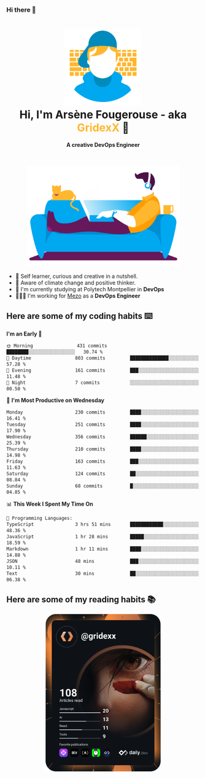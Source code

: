 ### Hi there 👋

<!--
**GridexX/gridexx** is a ✨ _special_ ✨ repository because its `README.md` (this file) appears on your GitHub profile.

Here are some ideas to get you started:

- 🔭 I’m currently working on ...
- 🌱 I’m currently learning ...
- 👯 I’m looking to collaborate on ...
- 🤔 I’m looking for help with ...
- 💬 Ask me about ...
- 📫 How to reach me: ...
- 😄 Pronouns: ...
- ⚡ Fun fact: ...
-->


<!-- Header -->
<h1 align="center">
  <img src="./images/user_profile.png" width="200">
  <br>
  Hi, I'm Arsène Fougerouse - aka <span style="color:#ffb72e">GridexX</span> 👋
</h1>


<p align="center">
  <b>A creative DevOps Engineer </b>
</p>
<br/>
<p align="center">
  <img src="./images/man_couch.png" width="400">
</p>

- 🎨 Self learner, curious and creative in a nutshell. 
- 🌱 Aware of climate change and positive thinker.
- 📕 I'm currently studying at Polytech Montpellier in **DevOps**
- 👨🏻‍💻 I'm working for [Mezo](https://meso-lr.umontpellier.fr/) as a **DevOps Engineer**


## Here are some of my coding habits ⌨️

<!-- Add a section about tech and Ops stack
  Like this one : https://github.com/Xanthus58#-tech-stack
-->
<!--START_SECTION:waka-->
**I'm an Early 🐤** 

```text
🌞 Morning                431 commits         ████████░░░░░░░░░░░░░░░░░   30.74 % 
🌆 Daytime                803 commits         ██████████████░░░░░░░░░░░   57.28 % 
🌃 Evening                161 commits         ███░░░░░░░░░░░░░░░░░░░░░░   11.48 % 
🌙 Night                  7 commits           ░░░░░░░░░░░░░░░░░░░░░░░░░   00.50 % 
```
📅 **I'm Most Productive on Wednesday** 

```text
Monday                   230 commits         ████░░░░░░░░░░░░░░░░░░░░░   16.41 % 
Tuesday                  251 commits         ████░░░░░░░░░░░░░░░░░░░░░   17.90 % 
Wednesday                356 commits         ██████░░░░░░░░░░░░░░░░░░░   25.39 % 
Thursday                 210 commits         ████░░░░░░░░░░░░░░░░░░░░░   14.98 % 
Friday                   163 commits         ███░░░░░░░░░░░░░░░░░░░░░░   11.63 % 
Saturday                 124 commits         ██░░░░░░░░░░░░░░░░░░░░░░░   08.84 % 
Sunday                   68 commits          █░░░░░░░░░░░░░░░░░░░░░░░░   04.85 % 
```


📊 **This Week I Spent My Time On** 

```text
💬 Programming Languages: 
TypeScript               3 hrs 51 mins       ████████████░░░░░░░░░░░░░   48.36 % 
JavaScript               1 hr 28 mins        █████░░░░░░░░░░░░░░░░░░░░   18.59 % 
Markdown                 1 hr 11 mins        ████░░░░░░░░░░░░░░░░░░░░░   14.88 % 
JSON                     48 mins             ███░░░░░░░░░░░░░░░░░░░░░░   10.11 % 
Text                     30 mins             ██░░░░░░░░░░░░░░░░░░░░░░░   06.38 % 
```


<!--END_SECTION:waka-->

## Here are some of my reading habits 📚
<div  align="center">
  <img src="./images/devcard.svg" width="300">
</div>
